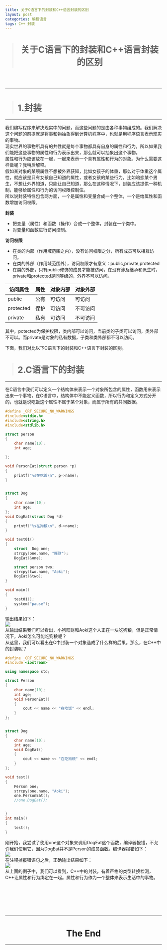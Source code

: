 ```yaml
---
title: 关于C语言下的封装和C++语言封装的区别
layout: post
categories: 编程语言
tags: C++ 封装
---
```

># <center>关于C语言下的封装和C++语言封装的区别<center/>  

<br/>
<br/>

-------------------------------  
>#  1.封装  

----------------------------------  
我们编写程序来解决现实中的问题，而这些问题的是由各种事物组成的。我们解决这个问题的前提就是将事和物抽象得到计算机程序中，也就是用程序语言表示现实的事物。  
现实世界的事物所具有的共性就是每个事物都具有自身的属性和行为，所以如果我们能把这些事物的属性和行为表示出来，那么就可以抽象出这个事物。  
属性和行为应该放在一起，一起来表示一个具有属性和行为的对象。为什么需要这样做呢？我稍后解释。  
假如某对象的某项属性不想被外界获知，比如女孩子的体重，那么对于体重这个属性，就应该是只有女孩自己知道的属性，或者女孩的某些行为，比如暗恋某个男生，不想让外界知道，只能让自己知道，那么在这种情况下，封装应该提供一种机制，能够给属性和行为的访问权限控制住。  
所以说封装特性包含两方面，一个是属性和变量合成一个整体，一个是给属性和函数增加访问权限。  

**封装**  
- 把变量（属性）和函数（操作）合成一个整体，封装在一个类中。  
- 对变量和函数进行访问控制。  

**访问权限**  
- 在类的内部（作用域范围之内），没有访问权限之分，所有成员可以相互访问。  
- 在类的外部（作用域范围外），访问权限才有意义：public,private,protected
- 在类的外部，只有public修饰的成员才能被访问，在没有涉及继承和派生时，private和protected是同等级的，外界不可以访问。   



| 访问属性  | 属性 | 对象内部 | 对象外部 |
| --------- | ---- | -------- | -------- |
| public    | 公有 | 可访问   | 可访问   |
| protected | 保护 | 可访问   | 不可访问 |
| private   | 私有 | 可访问   | 不可访问 |

其中，potected为保护权限，类内部可以访问，当前类的子类可以访问，类外部不可以。而private是对象的私有数据，子类和类外部都不可以访问。  

下面，我们对比以下C语言下的封装和C++语言下封装的区别。  
>#  2.C语言下的封装  

----------------------------------  
在C语言中我们可以定义一个结构体来表示一个对象所包含的属性，函数用来表示出来一个事物，在C语言中，结构体中不能定义函数，所以行为和定义方式分开的，也就是说吃饭这个属性不属于某个对象，而属于所有的共同数据。  
```c
#define _CRT_SECURE_NO_WARNINGS
#include<stdio.h>
#include<string.h>
#include<stdlib.h>

struct person 
{
	char name[10];
	int age;

};

void PersonEat(struct person *p)
{
	printf("%s在吃饭\n", p->name);
}


struct Dog
{
	char name[10];
	int age;
};
void DogEat(struct Dog *d)
{
	printf("%s在狗粮\n", d->name);
}

void test01()
{
	struct	Dog one;
	strcpy(one.name, "旺财");
	DogEat(&one);

	struct person two;
	strcpy(two.name, "Aoki");
	DogEat(&two);
}

void main()
{
	test01();
	system("pause");
}
```
输出结果如下：  
![](https://i.imgur.com/LqNK5AT.png)  
从输出结果我们可以看出，小狗旺财和Aoki这个人正在一块吃狗粮，但是正常情况下，Aoki怎么可能吃狗粮呢？  
从这里，我们可以看出在C中封装一个对象造成了什么样的后果。那么，在C++中的封装呢？  
```c++
#define _CRT_SECURE_NO_WARNINGS
#include <iostream>

using namespace std;

struct Person
{
	char name[10];
	int age;
	void PersonEat()
	{
		cout << name << "在吃饭" << endl;
	}
};


struct Dog
{
	char name[10];
	int age;
	void DogEat()
	{
		cout << name << "在吃狗粮" << endl;
	}
};

void test()
{
	Person one;
	strcpy(one.name, "Aoki");
	one.PersonEat();
	//one.DogEat();


}
int main()
{
	test();
}
```
刚开始，我尝试了使用one这个对象来调用DogEat这个函数，编译器报错，不允许我们使用它，因为DogEat并不是Person的成员函数。编译器报错如下：  
![](https://i.imgur.com/lbG3AkV.png)   
在注释掉报错语句之后，正确输出结果如下：  
![](https://i.imgur.com/qpibb78.png)  
从上面的例子中，我们可以看到，C++中的封装，有着严格的类型转换检测，C++让属性和行为绑定在一起。属性和行为作为一个整体来表示生活中的事物。


<br/><br/><br/><br/><br/>

-------------------------------------
# <center>The End<center/>  
-------------------------------------